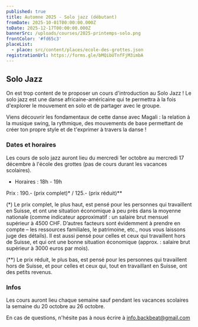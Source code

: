 ```yaml
---
published: true
title: Automne 2025 - Solo jazz (débutant)
fromDate: 2025-10-01T00:00:00.000Z
toDate: 2025-12-17T00:00:00.000Z
bannerSrc: /uploads/courses/2025-printemps-solo.png
frontColor: '#fd65c3'
placeList:
  - place: src/content/places/ecole-des-grottes.json
registrationUrl: https://forms.gle/bMQibUTnfFjM3imbA
---
```


## Solo Jazz

On est trop content de te proposer un cours d'introduction au Solo Jazz ! Le solo jazz est une danse africaine-américaine qui te permettra à la fois d'explorer le mouvement en solo et de partager avec le groupe.

Viens découvrir les fondamentaux de cette danse avec Magali : la relation à la musique swing, la rythmique, des mouvements de base permettant de créer ton propre style et de t'exprimer à travers la danse ! 

### Dates et horaires

Les cours de solo jazz auront lieu du mercredi 1er octobre au mercredi 17 décembre à l'école des grottes (pas de cours durant les vacances scolaires).

* Horaires : 18h - 19h

Prix : 190.- (prix complet)* / 125.- (prix réduit)**

(*) Le prix complet, le plus haut, est pensé pour les personnes qui travaillent en Suisse, et ont une situation économique à peu près dans la moyenne nationale (comme indicateur approximatif : un salaire brut mensuel supérieur à 4500 CHF. D’autres facteurs sont évidemment à prendre en compte  – les ressources familiales, le patrimoine, etc., nous vous laissons juge des détails). Il est aussi pensé pour celles et ceux qui travaillent hors de Suisse, et qui ont une bonne situation économique (approx. : salaire brut supérieur à 3000 euros par mois).

(**) Le prix réduit, le plus bas, est pensé pour les personnes qui travaillent hors de Suisse, et pour celles et ceux qui, tout en travaillant en Suisse, ont des petits revenus.

### Infos

Les cours auront lieu chaque semaine sauf pendant les vacances scolaires la semaine du 20 octobre au 26 octobre. 

En cas de questions, n'hésite pas à nous écrire à [info.backbeat@gmail.com](mailto:info.backbeat@gmail.com)
